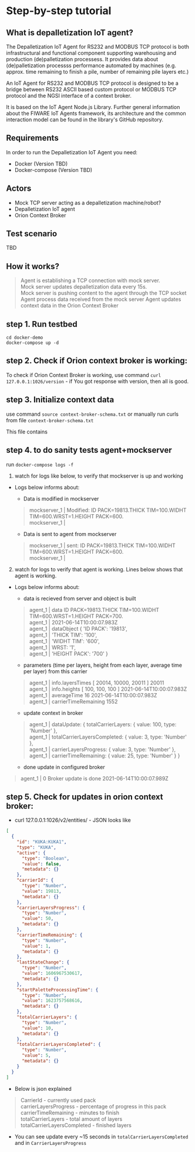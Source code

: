 # Step-by-step tutorial

## What is depalletization IoT agent?
The Depalletization IoT Agent for RS232 and MODBUS TCP protocol is both infrastructural and functional component supporting warehousing and production (de)palletization processess. It provides data about (de)palletization processss performance automated by machines (e.g. approx. time remaining to finish a pile, number of remaining pile layers etc.)

An IoT Agent for RS232 and MODBUS TCP protocol is designed to be a bridge between RS232 ASCII based custom protocol or MODBUS TCP protocol and the NGSI interface of a context broker.

It is based on the IoT Agent Node.js Library. Further general information about the FIWARE IoT Agents framework, its architecture and the common interaction model can be found in the library's GitHub repository.

## Requirements
In order to run the Depalletization IoT Agent you need:

* Docker (Version TBD)
* Docker-compose (Version TBD)

## Actors
* Mock TCP server acting as a depalletization machine/robot?
* Depalletization IoT agent
* Orion Context Broker

## Test scenario 
TBD

## How it works?
> Agent is establishing a TCP connection with mock server.   
> Mock server updates depalletization data every 15s.   
> Mock server is pushing content to the agent through the TCP socket   
> Agent process data received from the mock server 
> Agent updates context data in the Orion Context Broker  

## step 1. Run testbed
    cd docker-demo
    docker-compose up -d

## step 2. Check if Orion context broker is working:

To check if Orion Context Broker is working, use command `curl 127.0.0.1:1026/version` - if You got response with version, then all is good.

## step 3. Initialize context data 
use command `source context-broker-schema.txt` or manually run curls from file `context-broker-schema.txt` 

This file contains 

## step 4. to do sanity tests agent+mockserver 
run `docker-compose logs -f`

1. watch for logs like below, to verify that mockserver is up and working

- Logs below informs about:

  - Data is modified in mockserver

  > mockserver_1  | Modified:  ID PACK=19813.THICK TIM=100.WIDHT TIM=600.WRST=1.HEIGHT PACK=600.  
  > mockserver_1  |  

  - Data is sent to agent from mockserver 

  > mockserver_1  | sent: ID PACK=19813.THICK TIM=100.WIDHT TIM=600.WRST=1.HEIGHT PACK=600.  
  > mockserver_1  | 

2. watch for logs to verify that agent is working. Lines below shows that agent is working.

- Logs below informs about: 
  - data is recieved from server and object is built

  > agent_1       | data ID PACK=19813.THICK TIM=100.WIDHT TIM=600.WRST=1.HEIGHT PACK=700.  
  > agent_1       |  2021-06-14T10:00:07.983Z  
  > agent_1       | dataObject { 'ID PACK': '19813',  
  > agent_1       |   'THICK TIM': '100',  
  > agent_1       |   'WIDHT TIM': '600',  
  > agent_1       |   WRST: '1',  
  > agent_1       |   'HEIGHT PACK': '700' }  

  - parameters (time per layers, height from each layer, average time per layer) from this carrier 

  > agent_1       | info.layersTimes [ 20014, 10000, 20011 ] 20011  
  > agent_1       | info.heights [ 100, 100, 100 ] 2021-06-14T10:00:07.983Z  
  > agent_1       | averageTime 16 2021-06-14T10:00:07.983Z  
  > agent_1       | carrierTimeRemaining 1552  

  - update context in broker

  > agent_1       | dataUpdate: { totalCarrierLayers: { value: 100, type: 'Number' },  
  > agent_1       |   totalCarrierLayersCompleted: { value: 3, type: 'Number' },  
  > agent_1       |   carrierLayersProgress: { value: 3, type: 'Number' },  
  > agent_1       |   carrierTimeRemaining: { value: 25, type: 'Number' } }  

  - done update in configured broker

> agent_1       | 0 Broker update is done 2021-06-14T10:00:07.989Z  

## step 5. Check for updates in orion context broker:

- curl 127.0.0.1:1026/v2/entities/ - JSON looks like
```json
[
  {
    "id": "KUKA:KUKA1",
    "type": "KUKA",
    "active": {
      "type": "Boolean",
      "value": false,
      "metadata": {}
    },
    "carrierId": {
      "type": "Number",
      "value": 19813,
      "metadata": {}
    },
    "carrierLayersProgress": {
      "type": "Number",
      "value": 50,
      "metadata": {}
    },
    "carrierTimeRemaining": {
      "type": "Number",
      "value": 1,
      "metadata": {}
    },
    "lastStateChange": {
      "type": "Number",
      "value": 1606967530617,
      "metadata": {}
    },
    "startPaletteProcessingTime": {
      "type": "Number",
      "value": 1623757568616,
      "metadata": {}
    },
    "totalCarrierLayers": {
      "type": "Number",
      "value": 10,
      "metadata": {}
    },
    "totalCarrierLayersCompleted": {
      "type": "Number",
      "value": 5,
      "metadata": {}
    }
  }
]
```
- Below is json explained

> CarrierId - currently used pack  
> carrierLayersProgress - percentage of progress in this pack  
> carrierTimeRemaining - minutes to finish  
> totalCarrierLayers - total amount of layers  
> totalCarrierLayersCompleted - finished layers  
- You can see update every ~15 seconds in `totalCarrierLayersCompleted` and in `CarrierLayersProgress`


 
